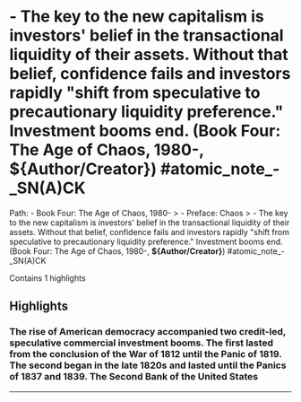 # - The key to the new capitalism is investors' belief in the transactional liquidity of their assets. Without that belief, confidence fails and investors rapidly "shift from speculative to precautionary liquidity preference." Investment booms end. (Book Four: The Age of Chaos, 1980-, __${Author/Creator}__) #atomic_note_-_SN(A)CK

Path: - Book Four: The Age of Chaos, 1980- > - Preface: Chaos > - The key to the new capitalism is investors' belief in the transactional liquidity of their assets. Without that belief, confidence fails and investors rapidly "shift from speculative to precautionary liquidity preference." Investment booms end. (Book Four: The Age of Chaos, 1980-, __${Author/Creator}__) #atomic_note_-_SN(A)CK

Contains 1 highlights

## Highlights

### The rise of American democracy accompanied two credit-led, speculative commercial investment booms. The first lasted from the conclusion of the War of 1812 until the Panic of 1819. The second began in the late 1820s and lasted until the Panics of 1837 and 1839. The Second Bank of the United States  
---

